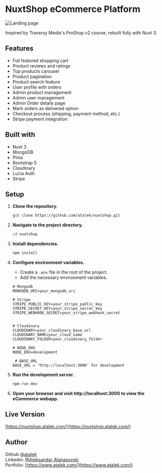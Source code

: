 # NuxtShop eCommerce Platform

![Landing page](https://res.cloudinary.com/dkofkuquf/image/upload/v1711042501/nuxtshop/nk9tzzyx71jsflhu9oar.webp)

Inspired by Traversy Media's ProShop v2 course, rebuilt fully with Nuxt 3.

## Features

- Full featured shopping cart
- Product reviews and ratings
- Top products carousel
- Product pagination
- Product search feature
- User profile with orders
- Admin product management
- Admin user management
- Admin Order details page
- Mark orders as delivered option
- Checkout process (shipping, payment method, etc.)
- Stripe payment integration

## Built with

- Nuxt 3
- MongoDB
- Pinia
- Bootstrap 5
- Cloudinary
- Lucia Auth
- Stripe

## Setup

1. **Clone the repository.**

   ```bash
   git clone https://github.com/atalek/nuxtshop.git

   ```

2. **Navigate to the project directory.**

   ```bash
   cd nuxtshop

   ```

3. **Install dependencies.**

   ```bash
   npm install

   ```

4. **Configure environment variables.**

   - Create a `.env` file in the root of the project.
   - Add the necessary environment variables.

   ```env
   # Mongodb
   MONGODB_URI=your_mongodb_uri

   # Stripe
   STRIPE_PUBLIC_KEY=your_stripe_public_key
   STRIPE_SECRET_KEY=your_stripe_secret_key
   STRIPE_WEBHOOK_SECRET=your_stripe_webhook_secret


   # Cloudinary
   CLOUDINARY=your_cloudinary_base_url
   CLOUDINARY_NAME=your_cloud_name
   CLOUDINARY_FOLDER=your_cloudinary_folder

   # NODE_ENV
   NODE_ENV=development

    # BASE_URL
   BASE_URL = 'http://localhost:3000' for development

   ```

5. **Run the development server.**

   ```bash
   npm run dev

   ```

6. **Open your browser and visit http://localhost:3000 to view the eCommerce
   webapp.**

## Live Version

[https://nuxtshop.atalek.com/](https://nuxtshop.atalek.com/)

## Author

Github [@atalek](https://github.com/atalek) <br> Linkedin:
[@Aleksandar Atanasovski](https://www.linkedin.com/in/aleksandar-atanasovski-16b123263/)
<br> Portfolio: [https://www.atalek.com/](https://www.atalek.com/)
